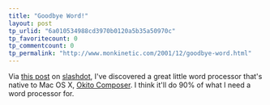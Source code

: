 ```yaml
---
title: "Goodbye Word!"
layout: post
tp_urlid: "6a010534988cd3970b0120a5b35a50970c"
tp_favoritecount: 0
tp_commentcount: 0
tp_permalink: "http://www.monkinetic.com/2001/12/goodbye-word.html"
---
```

Via <a href="http://slashdot.org/comments.pl?sid=24751&amp;cid=2687525">this post</a> on <a href="http://slashdot.org">slashdot</a>, I&#39;ve discovered a great little word processor that&#39;s native to Mac OS X, <a href="http://www.okito.net/composer/index.html">Okito Composer</a>. I think it&#39;ll do 90% of what I need a word processor for.
